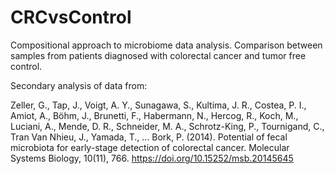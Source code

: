 # CRCvsControl


Compositional approach to microbiome data analysis. 
Comparison between samples from patients diagnosed with colorectal cancer and tumor free control. 

Secondary analysis of data from: 

Zeller, G., Tap, J., Voigt, A. Y., Sunagawa, S., Kultima, J. R., Costea, P. I., Amiot, A., Böhm, J., Brunetti, F., Habermann, N., Hercog, R., Koch, M.,
Luciani, A., Mende, D. R., Schneider, M. A., Schrotz-King, P., Tournigand, C., Tran Van Nhieu, J., Yamada, T., … Bork, P. (2014).
Potential of fecal microbiota for early-stage detection of colorectal cancer. Molecular Systems Biology, 10(11), 766. https://doi.org/10.15252/msb.20145645

 
